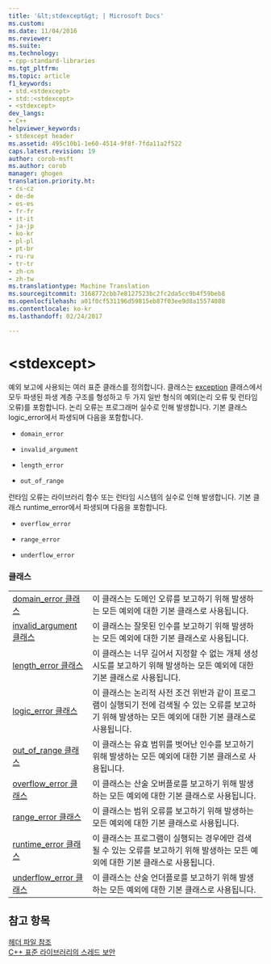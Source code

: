 ```yaml
---
title: '&lt;stdexcept&gt; | Microsoft Docs'
ms.custom: 
ms.date: 11/04/2016
ms.reviewer: 
ms.suite: 
ms.technology:
- cpp-standard-libraries
ms.tgt_pltfrm: 
ms.topic: article
f1_keywords:
- std.<stdexcept>
- std::<stdexcept>
- <stdexcept>
dev_langs:
- C++
helpviewer_keywords:
- stdexcept header
ms.assetid: 495c10b1-1e60-4514-9f8f-7fda11a2f522
caps.latest.revision: 19
author: corob-msft
ms.author: corob
manager: ghogen
translation.priority.ht:
- cs-cz
- de-de
- es-es
- fr-fr
- it-it
- ja-jp
- ko-kr
- pl-pl
- pt-br
- ru-ru
- tr-tr
- zh-cn
- zh-tw
ms.translationtype: Machine Translation
ms.sourcegitcommit: 3168772cbb7e8127523bc2fc2da5cc9b4f59beb8
ms.openlocfilehash: a01f0cf531196d59815eb87f03ee9d8a15574088
ms.contentlocale: ko-kr
ms.lasthandoff: 02/24/2017

---
```

# <a name="ltstdexceptgt"></a>&lt;stdexcept&gt;
예외 보고에 사용되는 여러 표준 클래스를 정의합니다. 클래스는 [exception](../standard-library/exception-class.md) 클래스에서 모두 파생된 파생 계층 구조를 형성하고 두 가지 일반 형식의 예외(논리 오류 및 런타임 오류)를 포함합니다. 논리 오류는 프로그래머 실수로 인해 발생합니다. 기본 클래스 logic_error에서 파생되며 다음을 포함합니다.  
  
-   `domain_error`  
  
-   `invalid_argument`  
  
-   `length_error`  
  
-   `out_of_range`  
  
 런타임 오류는 라이브러리 함수 또는 런타임 시스템의 실수로 인해 발생합니다. 기본 클래스 runtime_error에서 파생되며 다음을 포함합니다.  
  
-   `overflow_error`  
  
-   `range_error`  
  
-   `underflow_error`  
  
### <a name="classes"></a>클래스  
  
|||  
|-|-|  
|[domain_error 클래스](../standard-library/domain-error-class.md)|이 클래스는 도메인 오류를 보고하기 위해 발생하는 모든 예외에 대한 기본 클래스로 사용됩니다.|  
|[invalid_argument 클래스](../standard-library/invalid-argument-class.md)|이 클래스는 잘못된 인수를 보고하기 위해 발생하는 모든 예외에 대한 기본 클래스로 사용됩니다.|  
|[length_error 클래스](../standard-library/length-error-class.md)|이 클래스는 너무 길어서 지정할 수 없는 개체 생성 시도를 보고하기 위해 발생하는 모든 예외에 대한 기본 클래스로 사용됩니다.|  
|[logic_error 클래스](../standard-library/logic-error-class.md)|이 클래스는 논리적 사전 조건 위반과 같이 프로그램이 실행되기 전에 검색될 수 있는 오류를 보고하기 위해 발생하는 모든 예외에 대한 기본 클래스로 사용됩니다.|  
|[out_of_range 클래스](../standard-library/out-of-range-class.md)|이 클래스는 유효 범위를 벗어난 인수를 보고하기 위해 발생하는 모든 예외에 대한 기본 클래스로 사용됩니다.|  
|[overflow_error 클래스](../standard-library/overflow-error-class.md)|이 클래스는 산술 오버플로를 보고하기 위해 발생하는 모든 예외에 대한 기본 클래스로 사용됩니다.|  
|[range_error 클래스](../standard-library/range-error-class.md)|이 클래스는 범위 오류를 보고하기 위해 발생하는 모든 예외에 대한 기본 클래스로 사용됩니다.|  
|[runtime_error 클래스](../standard-library/runtime-error-class.md)|이 클래스는 프로그램이 실행되는 경우에만 검색될 수 있는 오류를 보고하기 위해 발생하는 모든 예외에 대한 기본 클래스로 사용됩니다.|  
|[underflow_error 클래스](../standard-library/underflow-error-class.md)|이 클래스는 산술 언더플로를 보고하기 위해 발생하는 모든 예외에 대한 기본 클래스로 사용됩니다.|  
  
## <a name="see-also"></a>참고 항목  
 [헤더 파일 참조](../standard-library/cpp-standard-library-header-files.md)   
 [C++ 표준 라이브러리의 스레드 보안](../standard-library/thread-safety-in-the-cpp-standard-library.md)


